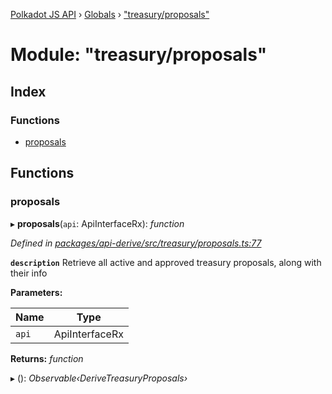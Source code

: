[Polkadot JS API](../README.md) › [Globals](../globals.md) › ["treasury/proposals"](_treasury_proposals_.md)

# Module: "treasury/proposals"

## Index

### Functions

* [proposals](_treasury_proposals_.md#proposals)

## Functions

###  proposals

▸ **proposals**(`api`: ApiInterfaceRx): *function*

*Defined in [packages/api-derive/src/treasury/proposals.ts:77](https://github.com/polkadot-js/api/blob/ea0e5e4547/packages/api-derive/src/treasury/proposals.ts#L77)*

**`description`** Retrieve all active and approved treasury proposals, along with their info

**Parameters:**

Name | Type |
------ | ------ |
`api` | ApiInterfaceRx |

**Returns:** *function*

▸ (): *Observable‹DeriveTreasuryProposals›*
